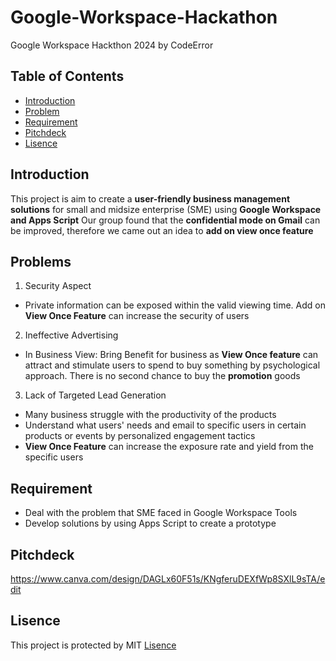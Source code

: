 # Google-Workspace-Hackathon 
Google Workspace Hackthon 2024 by CodeError

## Table of Contents
- [Introduction](#Introduction)
- [Problem](#Problem)
- [Requirement](#Requirement)
- [Pitchdeck](#Pitchdeck)
- [Lisence](#Lisence)

## Introduction
This project is aim to create a **user-friendly business management solutions** for small and midsize enterprise (SME) using **Google Workspace and Apps Script** Our group found that the **confidential mode on Gmail** can be improved, therefore we came out an idea to **add on view once feature**

## Problems
1.	Security Aspect
   - Private information can be exposed within the valid viewing time. Add on **View Once Feature** can increase the security of users
2.	Ineffective Advertising
   - In Business View: Bring Benefit for business as **View Once feature** can attract and stimulate users to spend to buy something by psychological approach. There is no second chance to buy the **promotion** goods
3.	Lack of Targeted Lead Generation
   - Many business struggle with the productivity of the products
   - Understand what users' needs and email to specific users in certain products or events by personalized engagement tactics
   - **View Once Feature** can increase the exposure rate and yield from the specific users
   
## Requirement
  -  Deal with the problem that SME faced in Google Workspace Tools
  -  Develop solutions by using Apps Script to create a prototype

## Pitchdeck
https://www.canva.com/design/DAGLx60F51s/KNgferuDEXfWp8SXlL9sTA/edit

## Lisence
This project is protected by MIT [Lisence](LICENSE)
